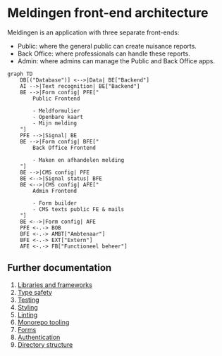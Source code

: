 <!-- @license CC0-1.0 -->

# Meldingen front-end architecture

Meldingen is an application with three separate front-ends:

- Public: where the general public can create nuisance reports.
- Back Office: where professionals can handle these reports.
- Admin: where admins can manage the Public and Back Office apps.

```mermaid
graph TD
    DB[("Database")] <-->|Data| BE["Backend"]
    AI -->|Text recognition| BE["Backend"]
    BE -->|Form config| PFE["
        Public Frontend

        - Meldformulier
        - Openbare kaart
        - Mijn melding
    "]
    PFE -->|Signal| BE
    BE -->|Form config| BFE["
        Back Office Frontend

        - Maken en afhandelen melding
    "]
    BE -->|CMS config| PFE
    BE <-->|Signal status| BFE
    BE <-->|CMS config| AFE["
        Admin Frontend

        - Form builder
        - CMS texts public FE & mails
    "]
    BE <-->|Form config| AFE
    PFE <-.-> BOB
    BFE <-.-> AMBT["Ambtenaar"]
    BFE <-.-> EXT["Extern"]
    AFE <-.-> FB["Functioneel beheer"]
```

## Further documentation

1. [Libraries and frameworks](./0001-libraries-and-frameworks.md)
2. [Type safety](./0002-type-safety.md)
3. [Testing](./0003-testing.md)
4. [Styling](./0004-styling.md)
5. [Linting](./0005-linting.md)
6. [Monorepo tooling](./0006-monorepo-tooling.md)
7. [Forms](./0007-forms.md)
8. [Authentication](./0008-authentication.md)
9. [Directory structure](./0009-directory-structure.md)
